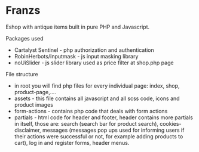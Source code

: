 # Franzs

Eshop with antique items built in pure PHP and Javascript.

Packages used
- Cartalyst Sentinel - php authorization and authentication
- RobinHerbots/Inputmask - js input masking library
- noUiSlider - js slider library used as price filter at shop.php page

File structure

- in root you will find php files for every individual page: index, shop, product-page,....
- assets - this file contains all javascript and all scss code, icons and product images
- form-actions - contains php code that deals with form actions
- partials - html code for header and footer, header contains more partials in itself, those are: search (search bar for product search), cookies-disclaimer, messages (messages pop ups used for informing users if their actions were successful or not, for example adding products to cart), log in and register forms, header menus.
